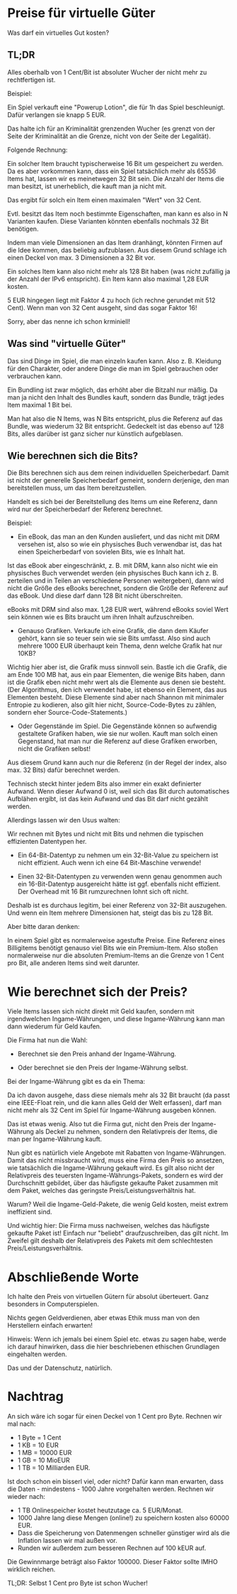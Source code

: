 # Preise für virtuelle Güter

Was darf ein virtuelles Gut kosten?

## TL;DR

Alles oberhalb von 1 Cent/Bit ist absoluter Wucher der nicht mehr zu rechtfertigen ist.

Beispiel:

Ein Spiel verkauft eine "Powerup Lotion", die für 1h das Spiel beschleunigt.  Dafür verlangen sie knapp 5 EUR.

Das halte ich für an Kriminalität grenzenden Wucher (es grenzt von der Seite der Kriminalität an die Grenze, nicht von der Seite der Legalität).

Folgende Rechnung:

Ein solcher Item braucht typischerweise 16 Bit um gespeichert zu werden.
Da es aber vorkommen kann, dass ein Spiel tatsächlich mehr als 65536 Items hat, lassen wir es meinetwegen 32 Bit sein.
Die Anzahl der Items die man besitzt, ist unerheblich, die kauft man ja nicht mit.

Das ergibt für solch ein Item einen maximalen "Wert" von 32 Cent.

Evtl. besitzt das Item noch bestimmte Eigenschaften, man kann es also in N Varianten kaufen.
Diese Varianten könnten ebenfalls nochmals 32 Bit benötigen.

Indem man viele Dimensionen an das Item dranhängt, könnten Firmen auf die Idee kommen, das beliebig aufzublasen.
Aus diesem Grund schlage ich einen Deckel von max. 3 Dimensionen a 32 Bit vor.

Ein solches Item kann also nicht mehr als 128 Bit haben (was nicht zufällig ja der Anzahl der IPv6 entspricht).
Ein Item kann also maximal 1,28 EUR kosten.

5 EUR hingegen liegt mit Faktor 4 zu hoch (ich rechne gerundet mit 512 Cent).  Wenn man von 32 Cent ausgeht, sind das sogar Faktor 16!

Sorry, aber das nenne ich schon krminiell!


## Was sind "virtuelle Güter"

Das sind Dinge im Spiel, die man einzeln kaufen kann.  Also z. B. Kleidung für den Charakter, oder andere Dinge die man im Spiel gebrauchen oder verbrauchen kann.

Ein Bundling ist zwar möglich, das erhöht aber die Bitzahl nur mäßig.
Da man ja nicht den Inhalt des Bundles kauft, sondern das Bundle, trägt jedes Item maximal 1 Bit bei.

Man hat also die N Items, was N Bits entspricht, plus die Referenz auf das Bundle, was wiederum 32 Bit entspricht.
Gedeckelt ist das ebenso auf 128 Bits, alles darüber ist ganz sicher nur künstlich aufgeblasen.


## Wie berechnen sich die Bits?

Die Bits berechnen sich aus dem reinen individuellen Speicherbedarf.  Damit ist nicht der generelle Speicherbedarf gemeint,
sondern derjenige, den man bereitstellen muss, um das Item bereitzustellen.

Handelt es sich bei der Bereitstellung des Items um eine Referenz, dann wird nur der Speicherbedarf der Referenz berechnet.

Beispiel:

- Ein eBook, das man an den Kunden ausliefert, und das nicht mit DRM versehen ist, also so wie ein physisches Buch verwendbar ist,
das hat einen Speicherbedarf von sovielen Bits, wie es Inhalt hat.

Ist das eBook aber eingeschränkt, z. B. mit DRM, kann also nicht wie ein physisches Buch verwendet werden (ein physisches Buch
kann ich z. B. zerteilen und in Teilen an verschiedene Personen weitergeben), dann wird nicht die Größe des eBooks berechnet,
sondern die Größe der Referenz auf das eBook.  Und diese darf dann 128 Bit nicht überschreiten.

eBooks mit DRM sind also max. 1,28 EUR wert, während eBooks soviel Wert sein können wie es Bits braucht um ihren Inhalt aufzuschreiben.

- Genauso Grafiken.  Verkaufe ich eine Grafik, die dann dem Käufer gehört, kann sie so teuer sein wie sie Bits umfasst.
Also sind auch mehrere 1000 EUR überhaupt kein Thema, denn welche Grafik hat nur 10KB?

Wichtig hier aber ist, die Grafik muss sinnvoll sein.  Bastle ich die Grafik, die am Ende 100 MB hat, aus ein paar Elementen,
die wenige Bits haben, dann ist die Grafik eben nicht mehr wert als die Elemente aus denen sie besteht.  (Der Algorithmus, den
ich verwendet habe, ist ebenso ein Element, das aus Elementen besteht.  Diese Elemente sind aber nach Shannon mit minimaler
Entropie zu kodieren, also gilt hier nicht, Source-Code-Bytes zu zählen, sondern eher Source-Code-Statements.)

- Oder Gegenstände im Spiel.  Die Gegenstände können so aufwendig gestaltete Grafiken haben, wie sie nur wollen.
Kauft man solch einen Gegenstand, hat man nur die Referenz auf diese Grafiken erworben, nicht die Grafiken selbst!

Aus diesem Grund kann auch nur die Referenz (in der Regel der index, also max. 32 Bits) dafür berechnet werden.

Technisch steckt hinter jedem Bits also immer ein exakt definierter Aufwand.
Wenn dieser Aufwand 0 ist, weil sich das Bit durch automatisches Aufblähen ergibt, ist das kein Aufwand und das Bit darf
nicht gezählt werden.

Allerdings lassen wir den Usus walten:

Wir rechnen mit Bytes und nicht mit Bits und nehmen die typischen effizienten Datentypen her.

- Ein 64-Bit-Datentyp zu nehmen um ein 32-Bit-Value zu speichern ist nicht effizient.
  Auch wenn ich eine 64 Bit-Maschine verwende!

- Einen 32-Bit-Datentypen zu verwenden wenn genau genommen auch ein 16-Bit-Datentyp ausgereicht hätte
  ist ggf. ebenfalls nicht effizient.  Der Overhead mit 16 Bit rumzurechnen lohnt sich oft nicht.
  
Deshalb ist es durchaus legitim, bei einer Referenz von 32-Bit auszugehen.  Und wenn ein Item mehrere Dimensionen hat,
steigt das bis zu 128 Bit.

Aber bitte daran denken:

In einem Spiel gibt es normalerweise agestufte Preise.  Eine Referenz eines Billigitems benötigt genauso viel Bits
wie ein Premium-Item.  Also stoßen normalerweise nur die absoluten Premium-Items an die Grenze von 1 Cent pro Bit,
alle anderen Items sind weit darunter.


# Wie berechnet sich der Preis?

Viele Items lassen sich nicht direkt mit Geld kaufen, sondern mit irgendwelchen Ingame-Währungen,
und diese Ingame-Währung kann man dann wiederum für Geld kaufen.

Die Firma hat nun die Wahl:

- Berechnet sie den Preis anhand der Ingame-Währung.

- Oder berechnet sie den Preis der Ingame-Währung selbst.

Bei der Ingame-Währung gibt es da ein Thema:

Da ich davon ausgehe, dass diese niemals mehr als 32 Bit braucht (da passt eine IEEE-Float rein,
und die kann alles Geld der Welt erfassen), darf man nicht mehr als 32 Cent im Spiel für Ingame-Währung ausgeben können.

Das ist etwas wenig.  Also tut die Firma gut, nicht den Preis der Ingame-Währung als Deckel zu nehmen,
sondern den Relativpreis der Items, die man per Ingame-Währung kauft.

Nun gibt es natürlich viele Angebote mit Rabatten von Ingame-Währungen.  Damit das nicht missbraucht wird,
muss eine Firma den Preis so ansetzen, wie tatsächlich die Ingame-Währung gekauft wird.
Es gilt also nicht der Relativpreis des teuersten Ingame-Währungs-Pakets,
sondern es wird der Durchschnitt gebildet,
über das häufigste gekaufte Paket zusammen mit dem Paket, welches das geringste Preis/Leistungsverhältnis hat.

Warum?  Weil die Ingame-Geld-Pakete, die wenig Geld kosten, meist extrem ineffizient sind.

Und wichtig hier:  Die Firma muss nachweisen, welches das häufigste gekaufte Paket ist!
Einfach nur "beliebt" draufzuschreiben, das gilt nicht.
Im Zweifel gilt deshalb der Relativpreis des Pakets mit dem schlechtesten Preis/Leistungsverhältnis.

# Abschließende Worte

Ich halte den Preis von virtuellen Gütern für absolut überteuert.  Ganz besonders in Computerspielen.

Nichts gegen Geldverdienen, aber etwas Ethik muss man von den Herstellern einfach erwarten!

Hinweis:  Wenn ich jemals bei einem Spiel etc. etwas zu sagen habe, werde ich darauf hinwirken, dass die hier beschriebenen ethischen Grundlagen eingehalten werden.

Das und der Datenschutz, natürlich.

# Nachtrag

An sich wäre ich sogar für einen Deckel von 1 Cent pro Byte.  Rechnen wir mal nach:

- 1 Byte = 1 Cent
- 1 KB = 10 EUR
- 1 MB = 10000 EUR
- 1 GB = 10 MioEUR
- 1 TB = 10 Milliarden EUR.

Ist doch schon ein bisserl viel, oder nicht?  Dafür kann man erwarten, dass die Daten - mindestens - 1000 Jahre vorgehalten werden.  Rechnen wir wieder nach:

- 1 TB Onlinespeicher kostet heutzutage ca. 5 EUR/Monat.
- 1000 Jahre lang diese Mengen (online!) zu speichern kosten also 60000 EUR.
- Dass die Speicherung von Datenmengen schneller günstiger wird als die Inflation lassen wir mal außen vor.
- Runden wir außerdem zum besseren Rechnen auf 100 kEUR auf.

Die Gewinnmarge beträgt also Faktor 100000.  Dieser Faktor sollte IMHO wirklich reichen.

TL;DR: Selbst 1 Cent pro Byte ist schon Wucher!
